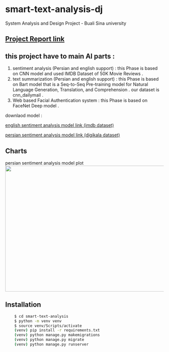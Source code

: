 # smart-text-analysis-dj
System Analysis and Design Project - Buali Sina university
## <a href="https://docs.google.com/document/d/1FNOPGcMwcgWNx5GGXCWIE0_kgJKzGjx4ChPE7sT29m4/edit?usp=sharing"> Project Report link </a>
## this project have to main AI parts :
1. sentiment analysis (Persian and english support) : this Phase is based on CNN model and used IMDB Dataset of 50K Movie Reviews .
2. text summarization (Persian and english support) : this Phase is based on Bart model that is a Seq-to-Seq Pre-training model for Natural Language Generation, Translation, and Comprehension . our dataset is cnn_dailymail .
3. Web based Facial Authentication system  : this Phase is based on FaceNet Deep model .

downlaod model :
<p><a href="https://drive.google.com/file/d/13QmMsfNwvm6U4asXd6gurvSkl3nbuIEL/view?usp=drive_link"> english sentiment analysis model link (imdb dataset)</a>  </p>
<p><a href="https://drive.google.com/file/d/1T3IXeqAld5d6xq1Qq6DMsqXkvNzviYFc/view?usp=sharing"> persian sentiment analysis model link (digikala dataset) </a>  </p>

## Charts
persian sentiment analysis model plot
<img src="https://s8.uupload.ir/files/per-sen-model-chart_0jbt.png" width="900" height="400" > 

## Installation

```bash
    $ cd smart-text-analysis
    $ python -m venv venv
    $ source venv/Scripts/activate
    (venv) pip install -r requirements.txt
    (venv) python manage.py makemigrations
    (venv) python manage.py migrate
    (venv) python manage.py runserver
```
